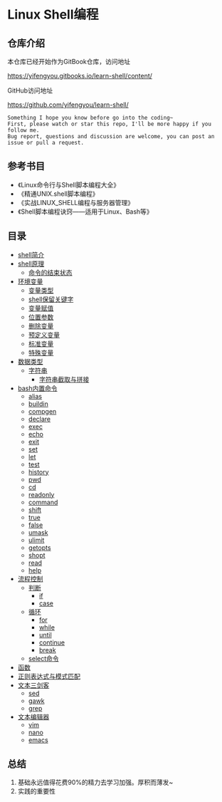 # Linux Shell编程

## 仓库介绍

本仓库已经开始作为GitBook仓库，访问地址

<https://yifengyou.gitbooks.io/learn-shell/content/>

GitHub访问地址

<https://github.com/yifengyou/learn-shell/>

```
Something I hope you know before go into the coding~
First, please watch or star this repo, I'll be more happy if you follow me.
Bug report, questions and discussion are welcome, you can post an issue or pull a request.
```

## 参考书目

* 《Linux命令行与Shell脚本编程大全》
* 《精通UNIX.shell脚本编程》
* 《实战LINUX_SHELL编程与服务器管理》
* 《Shell脚本编程诀窍——适用于Linux、Bash等》


## 目录

* [shell简介](docs/shell简介.md)
* [shell原理](docs/shell原理.md)
    * [命令的结束状态](docs/shell原理/命令的结束状态.md)
* [环境变量](docs/环境变量.md)
    * [变量类型](docs/环境变量/变量类型.md)
    * [shell保留关键字](docs/环境变量/shell保留关键字.md)
    * [变量赋值](docs/环境变量/变量赋值.md)
    * [位置参数](docs/环境变量/位置参数.md)
    * [删除变量](docs/环境变量/删除变量.md)
    * [预定义变量](docs/环境变量/预定义变量.md)
    * [标准变量](docs/环境变量/标准变量.md)
    * [特殊变量](docs/环境变量/特殊变量.md)
* [数据类型](docs/数据类型.md)
    * [字符串](docs/数据类型/字符串.md)
      * [字符串截取与拼接](docs/数据类型/字符串/字符串截取与拼接.md)
* [bash内置命令](docs/bash内置命令.md)
    * [alias](docs/bash内置命令/alias.md)
    * [buildin](docs/bash内置命令/buildin.md)
    * [compgen](docs/bash内置命令/compgen.md)
    * [declare](docs/bash内置命令/declare.md)
    * [exec](docs/bash内置命令/exec.md)
    * [echo](docs/bash内置命令/echo.md)
    * [exit](docs/bash内置命令/exit.md)
    * [set](docs/bash内置命令/set.md)
    * [let](docs/bash内置命令/let.md)
    * [test](docs/bash内置命令/test.md)
    * [history](docs/bash内置命令/history.md)
    * [pwd](docs/bash内置命令/pwd.md)
    * [cd](docs/bash内置命令/cd.md)
    * [readonly](docs/bash内置命令/readonly.md)
    * [command](docs/bash内置命令/command.md)
    * [shift](docs/bash内置命令/shift.md)
    * [true](docs/bash内置命令/true.md)
    * [false](docs/bash内置命令/false.md)
    * [umask](docs/bash内置命令/umask.md)
    * [ulimit](docs/bash内置命令/ulimit.md)
    * [getopts](docs/bash内置命令/getopts.md)
    * [shopt](docs/bash内置命令/shopt.md)
    * [read](docs/bash内置命令/read.md)
    * [help](docs/bash内置命令/help.md)
* [流程控制](docs/流程控制.md)
    * [判断](docs/流程控制/判断.md)
        * [if](docs/流程控制/判断/if.md)
        * [case](docs/流程控制/判断/case.md)
    * [循环](docs/流程控制/循环.md)
        * [for](docs/流程控制/循环/for.md)
        * [while](docs/流程控制/循环/while.md)
        * [until](docs/流程控制/循环/until.md)
        * [continue](docs/流程控制/循环/continue.md)
        * [break](docs/流程控制/循环/break.md)
    * [select命令](docs/流程控制/select命令.md)
* [函数](docs/函数.md)
* [正则表达式与模式匹配](docs/正则表达式与模式匹配.md)
* [文本三剑客](docs/文本三剑客.md)
    * [sed](docs/文本三剑客/sed.md)
    * [gawk](docs/文本三剑客/gawk.md)
    * [grep](docs/文本三剑客/grep.md)
* [文本编辑器](docs/文本编辑器.md)
    * [vim](docs/文本编辑器/vim.md)
    * [nano](docs/文本编辑器/nano.md)
    * [emacs](docs/文本编辑器/emacs.md)

## 总结

  1. 基础永远值得花费90%的精力去学习加强。厚积而薄发~
  2. 实践的重要性
